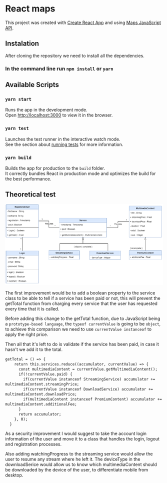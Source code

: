 # React maps

This project was created with [Create React App](https://github.com/facebook/create-react-app) and using [
Maps JavaScript API](https://developers.google.com/maps/documentation/javascript/overview).

## Instalation
After cloning the repository we need to install all the dependencies.
### In the command line run `npm install` or `yarn`

## Available Scripts

### `yarn start`

Runs the app in the development mode.\
Open [http://localhost:3000](http://localhost:3000) to view it in the browser.

### `yarn test`

Launches the test runner in the interactive watch mode.\
See the section about [running tests](https://facebook.github.io/create-react-app/docs/running-tests) for more information.

### `yarn build`

Builds the app for production to the `build` folder.\
It correctly bundles React in production mode and optimizes the build for the best performance.

## Theoretical test
<!-- ![alt text](https://github.com/[username]/[reponame]/blob/[branch]/public/diagram.png?raw=true) -->
![Class diagram](public/diagram.png?raw=true)

The first improvement would be to add a boolean property to the service class to be able to tell if a service has been paid or not, this will prevent the getTotal function from charging every service that the user has requested every time that it is called.

Before adding this change to the getTotal function, due to JavaScript being a  `prototype-based language`, the `typeof currentValue` is going to be `object`, to achieve this comparison we need to use `currentValue instanceof` to apply the right price.

Then all that it's left to do is validate if the service has been paid, in case it hasn't we add it to the total.

```
getTotal = () => {
    return this.services.reduce((accumulator, currentValue) => {
      const multimediaContent = currentValue.getMultimediaContent();
      if(!currentValue.paid) {
        if(currentValue instanceof StreamingService) accumulator += multimediaContent.streamingPrice;
        if(currentValue instanceof DownloadService) accumulator += multimediaContent.downloadPrice;
        if(multimediaContent instanceof PremiumContent) accumulator += multimediaContent.additionalFee;
      }
      return accumulator;
    }, 0);
  }
  ```

  As a security improvement I would suggest to take the account login information of the user and move it to a class that handles the login, logout and registration processes.

  Also adding watchingProgress to the streaming service would allow the user to resume any stream where he left it. The deviceType in the downloadSerice would allow us to know which multimediaContent should be downloaded by the device of the user, to differentiate mobile from desktop.